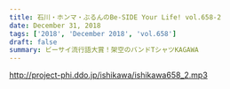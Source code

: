 ```yaml
---
title: 石川・ホンマ・ぶるんのBe-SIDE Your Life! vol.658-2
date: December 31, 2018
tags: ['2018', 'December 2018', 'vol.658']
draft: false
summary: ビーサイ流行語大賞！架空のバンドTシャツKAGAWA
---
```


http://project-phi.ddo.jp/ishikawa/ishikawa658_2.mp3